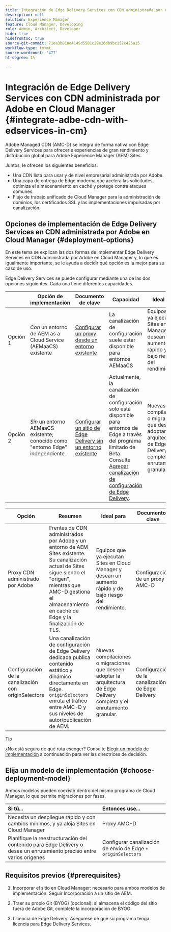 ```yaml
---
title: Integración de Edge Delivery Services con CDN administrada por Adobe en Cloud Manager
description: null
solution: Experience Manager
feature: Cloud Manager, Developing
role: Admin, Architect, Developer
hide: true
hidefromtoc: true
source-git-commit: 71ea3b810d4145d5581c29e26db9bc157c425a15
workflow-type: tm+mt
source-wordcount: '477'
ht-degree: 1%

---
```



# Integración de Edge Delivery Services con CDN administrada por Adobe en Cloud Manager {#integrate-adbe-cdn-with-edservices-in-cm}

Adobe Managed CDN (AMC-D) se integra de forma nativa con Edge Delivery Services para ofrecerle experiencias de gran rendimiento y distribución global para Adobe Experience Manager (AEM) Sites.

Juntos, le ofrecen los siguientes beneficios:

* Una CDN lista para usar y de nivel empresarial administrada por Adobe.
* Una capa de entrega de Edge moderna que acelera las solicitudes, optimiza el almacenamiento en caché y protege contra ataques comunes.
* Flujo de trabajo unificado de Cloud Manager para la administración de dominios, los certificados SSL y las implementaciones impulsadas por canalización.

<!--
Adobe's Edge Delivery Services (EDS) can take advantage of an Adobe managed CDN. EDS is a framework that optimizes website delivery for speed, simplicity, and scalability by pushing content closer to the user through edge nodes. It is not a replacement for a CDN, but rather a way to enhance content delivery, especially when you use the Adobe managed CDN. It offers you the following benefits:

* Adobe-Managed CDN: EDS can use an Adobe-managed CDN, offering features like self-service CDN management and automatic certificate renewal. 
* EDS and AEM: EDS is a feature of AEM as a Cloud Service and works alongside the AEM authoring environment. 
* Performance enhancement: EDS, in conjunction with an Adobe Managed CDN, improves website performance by caching content at edge locations closer to users, reducing latency. 
* Flexibility: EDS provides flexibility in content delivery, allowing your organization to choose between the Adobe-managed CDN or their own CDN setup, based on their needs and existing infrastructure. 
Self-Service CDN Management:
Adobe-managed CDN within EDS enables self-service configuration and management tasks like SSL certificate setup. 
 
Use Cases:
EDS with CDN integration is beneficial for various scenarios, including e-commerce storefronts and websites requiring high performance and scalability. -->

## Opciones de implementación de Edge Delivery Services en CDN administrada por Adobe en Cloud Manager {#deployment-options}

En este tema se explican las dos formas de implementar Edge Delivery Services en CDN administrada por Adobe en Cloud Manager y, lo que es igualmente importante, se le ayuda a decidir qué opción es la mejor para su caso de uso.

Edge Delivery Services se puede configurar mediante una de las dos opciones siguientes. Cada una tiene diferentes capacidades.

|  | Opción de implementación | Documento de clave | Capacidad | Ideal para |
| --- | --- | --- | --- | --- |
| Opción 1 | *Con* un entorno de AEM as a Cloud Service (AEMaaCS) existente | [Configurar un proxy desde un entorno existente](https://www.aem.live/docs/byo-cdn-adobe-managed#option-1-setup-a-proxy-from-an-existing-environment) | La canalización de configuración suele estar disponible para entornos AEMaaCS | Equipos que ya ejecutan Sites en Cloud Manager y desean un aumento rápido y de bajo riesgo del rendimiento. |
| Opción 2 | *Sin* un entorno AEMaaCS existente; conocido como &quot;entorno Edge&quot; independiente. | [Configurar un sitio de Edge Delivery sin un entorno existente](https://www.aem.live/docs/byo-cdn-adobe-managed#option-2-setup-an-edge-delivery-site-without-an-existing-environment) | Actualmente, la canalización de configuración solo está disponible para entornos de Edge a través del programa limitado de Beta.<br>Consulte [Agregar canalización de configuración de Edge Delivery](help/implementing/cloud-manager/release-notes/current.md##add-eds-pipeline). | Nuevas compilaciones o migraciones que deseen adoptar la arquitectura de Edge Delivery completa y el enrutamiento granular. |

<!-- Ultimately this URL above will need to be updated on GA -->

| Opción | Resumen | Ideal para | Documentos clave |
| --- | --- | --- | --- |
| Proxy CDN administrado por Adobe | Frentes de CDN administrados por Adobe y un entorno de AEM Sites existente. Su canalización actual de Sites sigue siendo el &quot;origen&quot;, mientras que AMC-D gestiona el almacenamiento en caché de Edge y la finalización de TLS. | Equipos que ya ejecutan Sites en Cloud Manager y desean un aumento rápido y de bajo riesgo del rendimiento. | Configuración de un proxy AMC-D |
| Configuración de la canalización con originSelectors | Una canalización de configuración de Edge Delivery dedicada publica contenido estático y dinámico directamente en Edge. `originSelectors` enruta el tráfico entre AMC-D y sus niveles de autor/publicación de AEM. | Nuevas compilaciones o migraciones que deseen adoptar la arquitectura de Edge Delivery completa y el enrutamiento granular. | Configuración de la canalización de Edge Delivery |

>[!TIP]
>
>¿No está seguro de qué ruta escoger? Consulte [Elegir un modelo de implementación](#choose-deployment-model) a continuación para ver las directrices de decisión.

## Elija un modelo de implementación {#choose-deployment-model}

Ambos modelos pueden coexistir dentro del mismo programa de Cloud Manager, lo que permite migraciones por fases.

| Si tú... | Entonces use... |
| :--- | :--- |
| Necesita un despliegue rápido y con cambios mínimos, y ya aloja Sites en Cloud Manager | Proxy AMC-D |
| Planifique la reestructuración del contenido para Edge Delivery o desee un enrutamiento preciso entre varios orígenes | Configurar canalización de envío de Edge + `originSelectors` |

## Requisitos previos {#prerequisites}

1. Incorporar el sitio en Cloud Manager: necesario para ambos modelos de implementación. Seguir Incorporación a un sitio de AEM.

2. Traer su propio Git (BYOG) (opcional): si almacena el código del sitio fuera de Adobe Git, complete la incorporación de BYOG.

3. Licencia de Edge Delivery: Asegúrese de que su programa tenga licencia para Edge Delivery Services.



